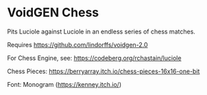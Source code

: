 # VoidGEN Chess
Pits Luciole against Luciole in an endless series of chess matches.


Requires https://github.com/lindorffs/voidgen-2.0


For Chess Engine, see: https://codeberg.org/rchastain/luciole

Chess Pieces: https://berryarray.itch.io/chess-pieces-16x16-one-bit

Font: Monogram (https://kenney.itch.io/)

